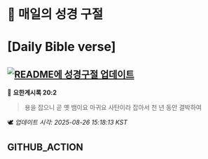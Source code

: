 # 🙏 매일의 성경 구절
# [Daily Bible verse]
## [![README에 성경구절 업데이트](https://github.com/DONGSUKA/first_test/actions/workflows/update-readme-bible.yml/badge.svg)](https://github.com/DONGSUKA/first_test/actions/workflows/update-readme-bible.yml)
<!-- START_BIBLE_VERSE -->
📖 **요한계시록 20:2**
> 용을 잡으니 곧 옛 뱀이요 마귀요 사탄이라 잡아서 천 년 동안 결박하여

🕊️ _업데이트 시각: 2025-08-26 15:18:13 KST_
  <!-- END_BIBLE_VERSE -->
## GITHUB_ACTION
